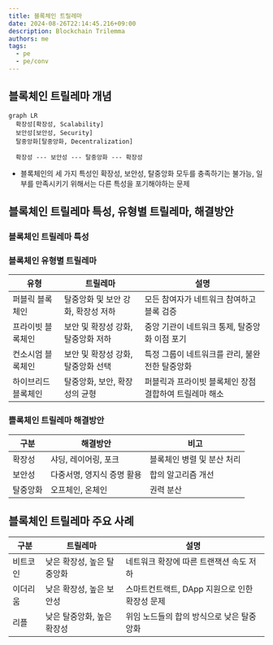 ```yaml
---
title: 블록체인 트릴레마
date: 2024-08-26T22:14:45.216+09:00
description: Blockchain Trilemma
authors: me
tags:
  - pe
  - pe/conv
---
```


## 블록체인 트릴레마 개념

```mermaid
graph LR
  확장성[확장성, Scalability]
  보안성[보안성, Security]
  탈중앙화[탈중앙화, Decentralization]

  확장성 --- 보안성 --- 탈중앙화 --- 확장성
```

- 블록체인의 세 가지 특성인 확장성, 보안성, 탈중앙화 모두를 충족하기는 불가능, 일부를 만족시키기 위해서는 다른 특성을 포기해야하는 문제

## 블록체인 트릴레마 특성, 유형별 트릴레마, 해결방안

### 블록체인 트릴레마 특성

### 블록체인 유형별 트릴레마

| 유형 | 트릴레마 | 설명 |
| --- | --- | --- |
| 퍼블릭 블록체인 | 탈중앙화 및 보안 강화, 확장성 저하 | 모든 참여자가 네트워크 참여하고 블록 검증 |
| 프라이빗 블록체인 | 보안 및 확장성 강화, 탈중앙화 저하 | 중앙 기관이 네트워크 통제, 탈중앙화 이점 포기 |
| 컨소시엄 블록체인 | 보안 및 확장성 강화, 탈중앙화 선택 | 특정 그룹이 네트워크를 관리, 불완전한 탈중앙화 |
| 하이브리드 블록체인 | 탈중앙화, 보안, 확장성의 균형 | 퍼블릭과 프라이빗 블록체인 장점 결합하여 트릴레마 해소 |

### 쁠록체인 트릴레마 해결방안

| 구분 | 해결방안 | 비고 |
| --- | --- | --- |
| 확장성 | 샤딩, 레이어링, 포크 | 블록체인 병렬 및 분산 처리 |
| 보안성 | 다중서명, 영지식 증명 활용 | 합의 알고리즘 개선 |
| 탈중앙화 | 오프체인, 온체인 | 권력 분산 |

## 블록체인 트릴레마 주요 사례

| 구분 | 트릴레마 | 설명 |
| --- | --- | --- |
| 비트코인 | 낮은 확장성, 높은 탈중앙화 | 네트워크 확장에 따른 트랜잭션 속도 저하 |
| 이더리움 | 낮은 확장성, 높은 보안성 | 스마트컨트랙트, DApp 지원으로 인한 확장성 문제 |
| 리플 | 낮은 탈중앙화, 높은 확장성 | 위임 노드들의 합의 방식으로 낮은 탈중앙화 |
